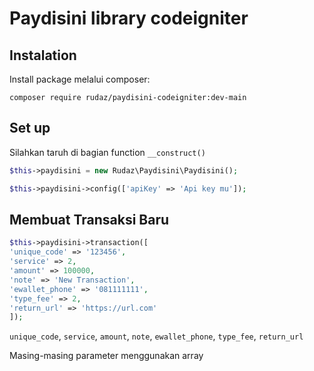 # Paydisini library codeigniter

## Instalation

Install package melalui composer:

```console
composer require rudaz/paydisini-codeigniter:dev-main
```

## Set up

Silahkan taruh di bagian function `__construct()`

```php
$this->paydisini = new Rudaz\Paydisini\Paydisini();

$this->paydisini->config(['apiKey' => 'Api key mu']);
```

## Membuat Transaksi Baru

```php
$this->paydisini->transaction([
'unique_code' => '123456',
'service' => 2,
'amount' => 100000,
'note' => 'New Transaction',
'ewallet_phone' => '081111111',
'type_fee' => 2,
'return_url' => 'https://url.com'
]);
```

`unique_code`, `service`, `amount`, `note`, `ewallet_phone`, `type_fee`, `return_url`

Masing-masing parameter menggunakan array
